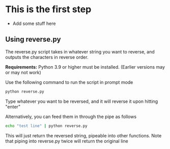 # This is the first step

- Add some stuff here

## Using reverse.py

The reverse.py script takes in whatever string you want to reverse, and outputs the characters in reverse order.

**Requirements:** Python 3.9 or higher must be installed. (Earlier versions may or may not work)

Use the following command to run the script in prompt mode

```bash
python reverse.py
```
Type whatever you want to be reversed, and it will reverse it upon hitting "enter"

Alternatively, you can feed them in through the pipe as follows

```bash
echo "test line" | python reverse.py
```

This will just return the reversed string, pipeable into other functions. Note that piping into reverse.py twice will return the original line

